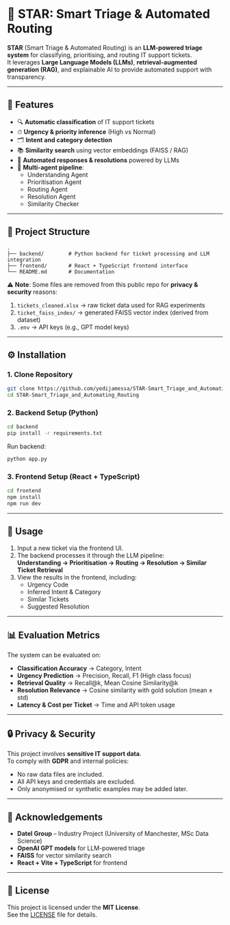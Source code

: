 # 🌟 STAR: Smart Triage & Automated Routing

**STAR** (Smart Triage & Automated Routing) is an **LLM-powered triage system** for classifying, prioritising, and routing IT support tickets.  
It leverages **Large Language Models (LLMs)**, **retrieval-augmented generation (RAG)**, and explainable AI to provide automated support with transparency.

---

## 🚀 Features
- 🔍 **Automatic classification** of IT support tickets  
- ⏱ **Urgency & priority inference** (High vs Normal)  
- 🗂 **Intent and category detection**  
- 📚 **Similarity search** using vector embeddings (FAISS / RAG)  
- 🤖 **Automated responses & resolutions** powered by LLMs  
- 🧩 **Multi-agent pipeline**:
  - Understanding Agent  
  - Prioritisation Agent  
  - Routing Agent  
  - Resolution Agent  
  - Similarity Checker  

---

## 📂 Project Structure
```
.
├── backend/        # Python backend for ticket processing and LLM integration
├── frontend/       # React + TypeScript frontend interface
└── README.md       # Documentation
```

⚠️ **Note**: Some files are removed from this public repo for **privacy & security** reasons:
1. `tickets_cleaned.xlsx` → raw ticket data used for RAG experiments  
2. `ticket_faiss_index/` → generated FAISS vector index (derived from dataset)  
3. `.env` → API keys (e.g., GPT model keys)  

---

## ⚙️ Installation

### 1. Clone Repository
```bash
git clone https://github.com/yedijamessa/STAR-Smart_Triage_and_Automating_Routing.git
cd STAR-Smart_Triage_and_Automating_Routing
```

### 2. Backend Setup (Python)
```bash
cd backend
pip install -r requirements.txt
```

Run backend:
```bash
python app.py
```

### 3. Frontend Setup (React + TypeScript)
```bash
cd frontend
npm install
npm run dev
```

---

## 🧪 Usage
1. Input a new ticket via the frontend UI.  
2. The backend processes it through the LLM pipeline:  
   **Understanding → Prioritisation → Routing → Resolution → Similar Ticket Retrieval**  
3. View the results in the frontend, including:  
   - Urgency Code  
   - Inferred Intent & Category  
   - Similar Tickets  
   - Suggested Resolution  

---

## 📊 Evaluation Metrics
The system can be evaluated on:
- **Classification Accuracy** → Category, Intent  
- **Urgency Prediction** → Precision, Recall, F1 (High class focus)  
- **Retrieval Quality** → Recall@k, Mean Cosine Similarity@k  
- **Resolution Relevance** → Cosine similarity with gold solution (mean ± std)  
- **Latency & Cost per Ticket** → Time and API token usage  

---

## 🔒 Privacy & Security
This project involves **sensitive IT support data**.  
To comply with **GDPR** and internal policies:
- No raw data files are included.  
- All API keys and credentials are excluded.  
- Only anonymised or synthetic examples may be added later.  

---

## 📌 Acknowledgements
- **Datel Group** – Industry Project (University of Manchester, MSc Data Science)  
- **OpenAI GPT models** for LLM-powered triage  
- **FAISS** for vector similarity search  
- **React + Vite + TypeScript** for frontend  

---

## 📜 License
This project is licensed under the **MIT License**.  
See the [LICENSE](LICENSE) file for details.
